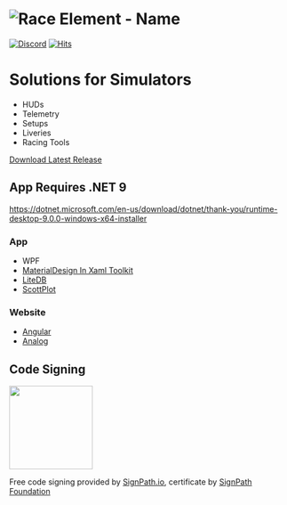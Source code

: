 # ![Race Element - Name](https://user-images.githubusercontent.com/4581237/209894151-3f8a5dc5-45de-4d7c-a46a-8c5a2a57cd91.png)


[![Discord](https://badgen.net/discord/members/26AAEW5mUq?icon=discord&color=5562ea&label=Race%20Element)](https://discord.gg/26AAEW5mUq)
[![Hits](https://hits.seeyoufarm.com/api/count/keep/badge.svg?url=https%3A%2F%2Fgithub.com%2FRiddleTime%2FRace-Element&count_bg=%23FF4500&title_bg=%23555555&icon=&icon_color=%23E7E7E7&title=Usage%3A+Today+%2F+All-time&edge_flat=false)](https://hits.seeyoufarm.com)

# Solutions for Simulators
- HUDs
- Telemetry
- Setups
- Liveries
- Racing Tools

[Download Latest Release](https://github.com/RiddleTime/Race-Element/releases/latest)


## App Requires .NET 9
https://dotnet.microsoft.com/en-us/download/dotnet/thank-you/runtime-desktop-9.0.0-windows-x64-installer

### App
- WPF
- [MaterialDesign In Xaml Toolkit](https://github.com/MaterialDesignInXAML/MaterialDesignInXamlToolkit)
- [LiteDB](https://github.com/mbdavid/LiteDB)
- [ScottPlot](https://github.com/scottplot/scottplot)
### Website
- [Angular](https://github.com/angular/angular)
- [Analog](https://github.com/analogjs/analog)

## Code Signing

<a href="https://www.signpath.io">
    <img src="https://about.signpath.io/assets/signpath-logo.svg" width="150">
</a> 

Free code signing provided by [SignPath.io](https://signpath.io?utm_source=foundation&utm_medium=github&utm_campaign=race-element), certificate by [SignPath Foundation](https://signpath.org?utm_source=foundation&utm_medium=github&utm_campaign=race-element)
